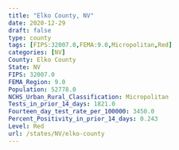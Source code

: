 ```yaml
---
title: "Elko County, NV"
date: 2020-12-29
draft: false
type: county
tags: [FIPS:32007.0,FEMA:9.0,Micropolitan,Red]
categories: [NV]
County: Elko County
State: NV
FIPS: 32007.0
FEMA_Region: 9.0
Population: 52778.0
NCHS_Urban_Rural_Classification: Micropolitan
Tests_in_prior_14_days: 1821.0
Fourteen_day_test_rate_per_100000: 3450.0
Percent_Positivity_in_prior_14_days: 0.243
Level: Red
url: /states/NV/elko-county
---
```



